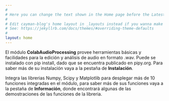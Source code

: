 ```yaml
---
#
# Here you can change the text shown in the Home page before the Latest Posts section.
#
# Edit cayman-blog's home layout in _layouts instead if you wanna make some changes
# See: https://jekyllrb.com/docs/themes/#overriding-theme-defaults
#
layout: home
---
```


El módulo **ColabAudioProcessing** provee herramientas básicas y facilidades para la edición y análisis de audio en formato .wav. Puede se instalado con pip install, dado que se encuentra publicado en pipy.org. Para saber más de su instalación vaya a la pestaña de **Instalación**.

Integra las librerias Numpy, Scipy y Matplotlib para desplegar más de 10 funciones integradas en el módulo, para saber más de sus funciones vaya a la pestaña de **Información**, donde encontrará algunas de las demostraciones de las funciones de la libreria.

